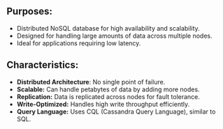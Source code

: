 ## Purposes:

- Distributed NoSQL database for high availability and scalability.
- Designed for handling large amounts of data across multiple nodes.
- Ideal for applications requiring low latency.

## Characteristics:

- **Distributed Architecture**: No single point of failure.
- **Scalable:** Can handle petabytes of data by adding more nodes.
- **Replication:** Data is replicated across nodes for fault tolerance.
- **Write-Optimized:** Handles high write throughput efficiently.
- **Query Language:** Uses CQL (Cassandra Query Language), similar to SQL.
